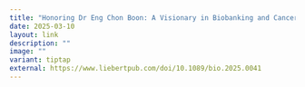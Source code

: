 ```yaml
---
title: "Honoring Dr Eng Chon Boon: A Visionary in Biobanking and Cancer Research"
date: 2025-03-10
layout: link
description: ""
image: ""
variant: tiptap
external: https://www.liebertpub.com/doi/10.1089/bio.2025.0041
---
```

